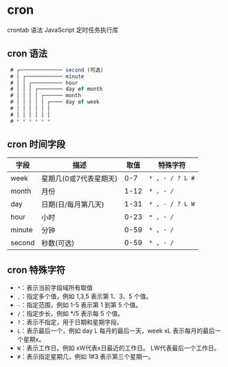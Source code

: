 # cron

crontab 语法 JavaScript 定时任务执行库

## cron 语法

```js
 # ┌────────────── second (可选)
 # │ ┌──────────── minute
 # │ │ ┌────────── hour
 # │ │ │ ┌──────── day of month
 # │ │ │ │ ┌────── month
 # │ │ │ │ │ ┌──── day of week
 # │ │ │ │ │ │
 # │ │ │ │ │ │
 # * * * * * *
```

## cron 时间字段

| 字段   | 描述                   | 取值 | 特殊字符        |
| ------ | ---------------------- | ---- | --------------- |
| week   | 星期几(0或7代表星期天) | 0-7  | `* , - / ? L #` |
| month  | 月份                   | 1-12 | `* , - /`       |
| day    | 日期(日/每月第几天)    | 1-31 | `* , - / ? L W` |
| hour   | 小时                   | 0-23 | `* , - /`       |
| minute | 分钟                   | 0-59 | `* , - /`       |
| second | 秒数(可选)             | 0-59 | `* , - /`       |

## cron 特殊字符

- `*`：表示当前字段域所有取值
- `,`：指定多个值，例如 1,3,5 表示第 1、3、5 个值。
- `-`：指定范围，例如 1-5 表示第 1 到第 5 个值。
- `/`：指定步长，例如 \*/5 表示每 5 个值。
- `?`：表示不指定，用于日期和星期字段。
- `L`：表示最后一个，例如 day L 每月的最后一天，week xL 表示每月的最后一个星期x。
- `W`：表示工作日。例如 xW代表x日最近的工作日。 LW代表最后一个工作日。
- `#`：表示指定星期几，例如 1#3 表示第三个星期一。
